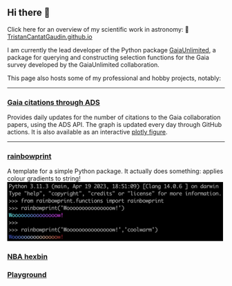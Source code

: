 ## Hi there 👋

Click here for an overview of my scientific work in astronomy:
🔭 [TristanCantatGaudin.github.io](TristanCantatGaudin.github.io)

I am currently the lead developer of the Python package [GaiaUnlimited](https://github.com/gaia-unlimited/gaiaunlimited), a package for querying and constructing selection functions for the Gaia survey developed by the GaiaUnlimited collaboration.

This page also hosts some of my professional and hobby projects, notably:

---
### [Gaia citations through ADS](https://github.com/TristanCantatGaudin/ADS-Gaia-Citations)
Provides daily updates for the number of citations to the Gaia collaboration papers, using the ADS API. The graph is updated every day through GitHub actions. It is also available as an interactive [plotly figure](https://tristancantatgaudin.github.io/ADS-Gaia-Citations/ads-citations-plotly.html).

---
### [rainbowprint](https://github.com/TristanCantatGaudin/rainbowprint)
A template for a simple Python package. It actually does something: applies colour gradients to string!
<img src="https://github.com/TristanCantatGaudin/rainbowprint/raw/main/docs/example1.png" width="500" />

### [NBA hexbin](https://github.com/TristanCantatGaudin/nba-hexbin-app)

### [Playground](https://github.com/TristanCantatGaudin/playground)
